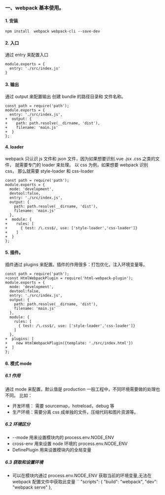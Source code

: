 <!--
 * @Author: Heyafeng
 * @Date: 2022-08-14 18:30:17
 * @LastEditors: Heyafeng
 * @LastEditTime: 2022-08-14 19:31:03
 * @Description: webpack 的基本使用
-->

### 一、webpack 基本使用。

#### 1. 安装

```
npm install  webpack webpack-cli --save-dev
```

#### 2. 入口

通过 entry 来配置入口

```
module.exports = {
  entry: './src/index.js'
}
```

#### 3. 输出

通过 output 来配置输出 创建 bundle 的路径目录和 文件名称。

```
const path = require('path');
module.exports = {
  entry: './src/index.js',
+  output: {
+    path: path.resolve(__dirname, 'dist'),
+    filename: 'main.js'
+  }
};
```

#### 4. loader

webpack 只认识 js 文件和 json 文件，因为如果想要识别.vue .jsx .css 之类的文件， 就需要专门的 loader 来处理。
以 css 为例，如果想要 webpack 识别 css， 那么就需要 style-loader 和 css-loader

```
const path = require('path');
module.exports = {
  mode: 'development',
  devtool:false,
  entry: './src/index.js',
  output: {
    path: path.resolve(__dirname, 'dist'),
    filename: 'main.js'
  },
+  module: {
+    rules: [
+      { test: /\.css$/, use: ['style-loader','css-loader']}
+    ]
+  }
};

```

#### 5. 插件。

插件通过 plugins 来配置。插件的作用很多：打包优化，注入环境变量等。

```
const path = require('path');
+const HtmlWebpackPlugin = require('html-webpack-plugin');
module.exports = {
  mode: 'development',
  devtool:false,
  entry: './src/index.js',
  output: {
    path: path.resolve(__dirname, 'dist'),
    filename: 'main.js'
  },
  module: {
    rules: [
      { test: /\.css$/, use: ['style-loader','css-loader']}
    ]
  },
+  plugins: [
+    new HtmlWebpackPlugin({template: './src/index.html'})
+  ]
};
```

#### 6. 模式 mode

##### 6.1 作用

通过 mode 来配置，默认值是 production
一般工程中，不同环境需要做的处理也不同。
比如：

- 开发环境： 需要 sourcemap，hotreload，debug 等
- 生产环境：需要分离 css 成单独的文件，压缩代码和图片资源等。

##### 6.2 环境区分

- --mode 用来设置模块内的 process.env.NODE_ENV
- cross-env 用来设置 node 环境的 process.env.NODE_ENV
- DefinePlugin 用来设置模块内的全局变量

##### 6.3 获取和设置环境

- 可以在模块内通过 process.env.NODE_ENV 获取当前的环境变量,无法在 webpack 配置文件中获取此变量
  ``
  "scripts": {
  "build": "webpack",
  "dev": "webpack serve"
  },

```

```
